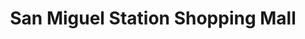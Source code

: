 ---
title: "San Miguel Station Shopping Mall"
url: /nabua/san-miguel-station-shopping-mall/
shop: Allgemein
---
